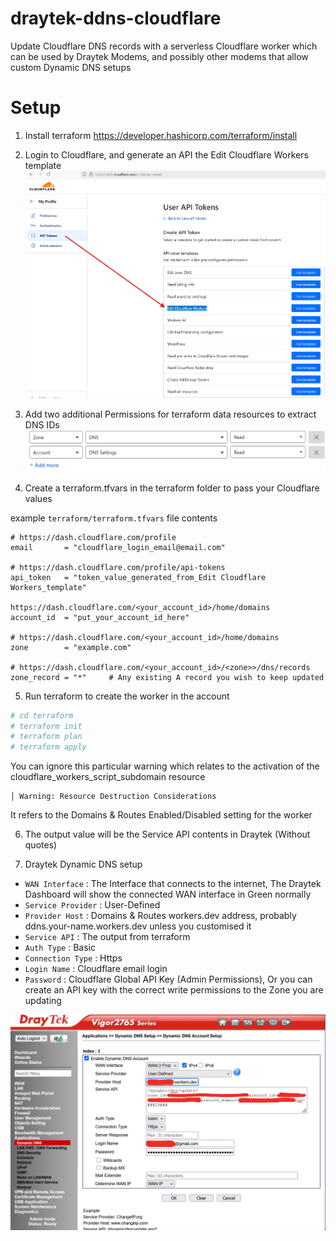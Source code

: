 # draytek-ddns-cloudflare
Update Cloudflare DNS records with a serverless Cloudflare worker which can be used by Draytek Modems, and possibly other modems that allow custom Dynamic DNS setups


# Setup

1. Install terraform https://developer.hashicorp.com/terraform/install

2. Login to Cloudflare, and generate an API the Edit Cloudflare Workers template
![Cloudflare API Token](setup/Cloudflare-Token.png "Cloudflare API Token")

3. Add two additional Permissions for terraform data resources to extract DNS IDs
![Cloudflare API Token](setup/Cloudflare-Token-AddPerms.png "Cloudflare API Token")

4. Create a terraform.tfvars in the terraform folder to pass your Cloudflare values

example `terraform/terraform.tfvars` file contents

```hcl
# https://dash.cloudflare.com/profile
email       = "cloudflare_login_email@email.com"

# https://dash.cloudflare.com/profile/api-tokens
api_token   = "token_value_generated_from_Edit Cloudflare Workers_template"

https://dash.cloudflare.com/<your_account_id>/home/domains
account_id  = "put_your_account_id_here"

# https://dash.cloudflare.com/<your_account_id>/home/domains
zone        = "example.com"

# https://dash.cloudflare.com/<your_account_id>/<zone>>/dns/records
zone_record = "*"     # Any existing A record you wish to keep updated
```

5. Run terraform to create the worker in the account

```bash
# cd terraform
# terraform init
# terraform plan
# terraform apply
```

You can ignore this particular warning which relates to the activation of the cloudflare_workers_script_subdomain resource
```
│ Warning: Resource Destruction Considerations
```

It refers to the Domains & Routes Enabled/Disabled setting for the worker

6. The output value will be the Service API contents in Draytek (Without quotes)

7. Draytek Dynamic DNS setup
* `WAN Interface`    : The Interface that connects to the internet, The Draytek Dashboard will show the connected WAN interface in Green normally
* `Service Provider` : User-Defined
* `Provider Host`    : Domains & Routes workers.dev address, probably ddns.your-name.workers.dev unless you customised it
* `Service API`      : The output from terraform
* `Auth Type`        : Basic
* `Connection Type`  : Https
* `Login Name`       : Cloudflare email login
* `Password`         : Cloudflare Global API Key (Admin Permissions), Or you can create an API key with the correct write permissions to the Zone you are updating

![Draytek](setup/Draytek.png "Draytek")